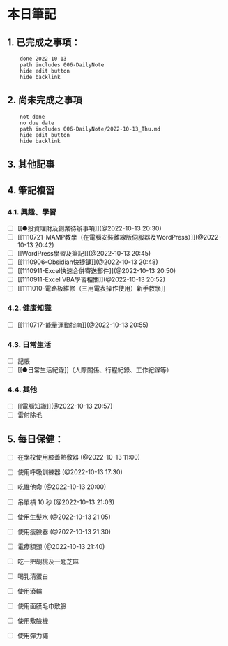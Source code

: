 
# 本日筆記

## 1. 已完成之事項：
```tasks
	done 2022-10-13
	path includes 006-DailyNote
	hide edit button 
	hide backlink
```

## 2. 尚未完成之事項
```tasks
	not done
	no due date
	path includes 006-DailyNote/2022-10-13_Thu.md
	hide edit button 
	hide backlink
```

## 3. 其他記事

## 4. 筆記複習
### 4.1. 興趣、學習
- [ ] [[●投資理財及創業待辦事項]](@2022-10-13 20:30)
- [ ] [[1110721-MAMP教學（在電腦安裝離線版伺服器及WordPress）]](@2022-10-13 20:42)
- [ ] [[WordPress學習及筆記]](@2022-10-13 20:45)
- [ ] [[1110906-Obsidian快捷鍵]](@2022-10-13 20:48)
- [ ] [[1110911-Excel快速合併寄送郵件]](@2022-10-13 20:50)
- [ ] [[1110911-Excel VBA學習相關]](@2022-10-13 20:52)
- [ ] [[1111010-電路板維修（三用電表操作使用）新手教學]]

### 4.2. 健康知識
- [ ] [[1110717-能量運動指南]](@2022-10-13 20:55)

### 4.3. 日常生活
- [ ] 記帳
- [ ] [[●日常生活紀錄]]（人際關係、行程紀錄、工作紀錄等）

### 4.4. 其他
- [ ] [[電腦知識]](@2022-10-13 20:57)
- [ ] 雷射除毛

## 5. 每日保健：
- [ ] 在學校使用膝蓋熱敷器 (@2022-10-13 11:00)
- [ ] 使用呼吸訓練器 (@2022-10-13 17:30)
- [ ] 吃維他命 (@2022-10-13 20:00)
- [ ] 吊單槓 10 秒 (@2022-10-13 21:03)
- [ ] 使用生髮水 (@2022-10-13 21:05)
- [ ] 使用瘦臉器 (@2022-10-13 21:30)
- [ ] 電療額頭 (@2022-10-13 21:40)
- [ ] 吃一把胡桃及一匙芝麻
- [ ] 喝乳清蛋白
- [ ] 使用滾輪
- [ ] 使用面膜毛巾敷臉
- [ ] 使用敷臉機
- [ ] 使用彈力繩


